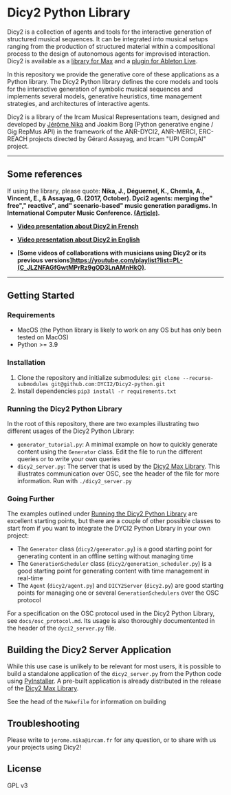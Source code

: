 # Dicy2 Python Library

Dicy2 is a collection of agents and tools for the interactive generation of structured musical sequences. It can be integrated into musical setups ranging from the production of structured material within a compositional process to the design of autonomous agents for improvised interaction. Dicy2 is available as a [library for Max](https://forum.ircam.fr/projects/detail/dicy2/) and a [plugin for Ableton Live](https://forum.ircam.fr/projects/detail/dicy2-for-live/). 

In this repository we provide the generative core of these applications as a Python library. The Dicy2 Python library defines the core models and tools for the interactive generation of symbolic musical sequences and implements several models, generative heuristics, time management strategies, and architectures of interactive agents.

Dicy2 is a library of the Ircam Musical Representations team, designed and developed by [Jérôme Nika](https://jeromenika.com/) and Joakim Borg (Python generative engine / Gig RepMus API) in the framework of the ANR-DYCI2, ANR-MERCI, ERC-REACH projects directed by Gérard Assayag, and Ircam "UPI CompAI" project. 

------

## Some references


If using the library, please quote: __Nika, J., Déguernel, K., Chemla, A., Vincent, E., & Assayag, G. (2017, October). Dyci2 agents: merging the" free"," reactive", and" scenario-based" music generation paradigms. In International Computer Music Conference. [(Article)](https://hal.archives-ouvertes.fr/hal-01583089/document).__


* __[Video presentation about Dicy2 in French](https://youtu.be/Co_9xZTFPEs)__

* __[Video presentation about Dicy2 in English](https://youtu.be/RXKJbpJb8w4?t=1530)__

* __[Some videos of collaborations with musicians using Dicy2 or its previous versions]https://youtube.com/playlist?list=PL-(C_JLZNFAGfGwtMPrRz9gOD3LnAMnHkO)__.


------

## Getting Started

### Requirements
* MacOS (the Python library is likely to work on any OS but has only been tested on MacOS)
* Python >= 3.9

### Installation
1. Clone the repository and initialize submodules: `git clone --recurse-submodules git@github.com:DYCI2/Dicy2-python.git` 
2. Install dependencies `pip3 install -r requirements.txt`

### Running the Dicy2 Python Library
In the root of this repository, there are two examples illustrating two different usages of the Dicy2 Python Library:
* `generator_tutorial.py`: A minimal example on how to quickly generate content using the `Generator` class. Edit the file to run the different queries or to write your own queries
* `dicy2_server.py`: The server that is used by the [Dicy2 Max Library](https://github.com/DYCI2/Dicy2/releases). This illustrates communication over OSC, see the header of the file for more information. Run with `./dicy2_server.py`


### Going Further
The examples outlined under [Running the Dicy2 Python Library](#Running-the-Dicy2-Python-Library) are excellent starting points, but there are a couple of other possible classes to start from if you want to integrate the DYCI2 Python Library in your own project:
* The `Generator` class (`dicy2/generator.py`) is a good starting point for generating content in an offline setting without managing time
* The `GenerationScheduler` class (`dicy2/generation_scheduler.py`) is a good starting point for generating content with time management in real-time 
* The `Agent` (`dicy2/agent.py`) and `DICY2Server` (`dicy2.py`) are good starting points for managing one or several `GenerationSchedulers` over the OSC protocol

For a specification on the OSC protocol used in the Dicy2 Python Library, see `docs/osc_protocol.md`. Its usage is also thoroughly documentented in the header of the `dyci2_server.py` file.

## Building the Dicy2 Server Application
While this use case is unlikely to be relevant for most users, it is possible to build a standalone application of the `dicy2_server.py` from the Python code using [PyInstaller](https://pyinstaller.org/en/stable/). A pre-built application is already distributed in the release of the [Dicy2 Max Library](https://github.com/DYCI2/Dicy2/releases). 

See the head of the `Makefile` for information on building 


## Troubleshooting
Please write to `jerome.nika@ircam.fr` for any question, or to share with us your projects using Dicy2!

## License
GPL v3

